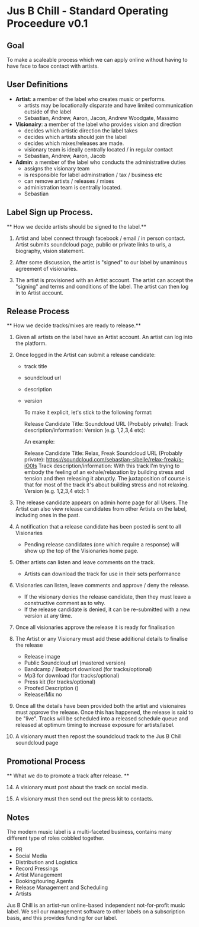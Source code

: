 # Jus B Chill - Standard Operating Proceedure v0.1

## Goal

To make a scaleable process which we can apply online without having to have face to face contact with artists. 

## User Definitions

- **Artist**: a member of the label who creates music or performs. 
 	- artists may be locationally disparate and have limited communication outside of the label 
 	- Sebastian, Andrew, Aaron, Jacon, Andrew Woodgate, Massimo
- **Visionairy**: a member of the label who provides vision and direction
	- decides which artistic direction the label takes
	- decides which artists should join the label
	- decides which mixes/releases are made. 
	- visionary team is ideally centrally located / in regular contact 
	- Sebastian, Andrew, Aaron, Jacob 
- **Admin**: a member of the label who conducts the administrative duties
	- assigns the visionary team
	- is responsible for label adminstration / tax / business etc
	- can remove artists / releases / mixes
	- administration team is centrally located. 
	- Sebastian

## Label Sign up Process.

** How we decide artists should be signed to the label.**

1. Artist and label connect through facebook / email / in person contact.
Artist submits soundcloud page, public or private links to urls, a biography, vision statement. 

2. After some discussion, the artist is "signed" to our label by unaminous agreement of visionaries. 

3. The artist is provisioned with an Artist account. The artist can accept the "signing" and terms and conditions of the label. The artist can then log in to Artist account.

## Release Process 

** How we decide tracks/mixes are ready to release.**

1. Given all artists on the label have an Artist account. An artist can log into the platform.

1. Once logged in the Artist can submit a release candidate:
	- track title
	- soundcloud url
	- description
	- version

		To make it explicit, let's stick to the following format: 

		Release Candidate
		Title: 
		Soundcloud URL (Probably private): 
		Track description/information: 
		Version (e.g. 1,2,3,4 etc): 

		An example:

		Release Candidate
		Title: Relax, Freak
		Soundcloud URL (Probably private): https://soundcloud.com/sebastian-sibelle/relax-freak/s-iO0Is
		Track description/information: With this track I'm trying to embody the feeling of an exhale/relaxation by building stress and tension and then releasing it abruptly. The juxtaposition of course is that for most of the track it's about building stress and not relaxing. 
		Version (e.g. 1,2,3,4 etc): 1


5. The release candidate appears on admin home page for all Users. The Artist can also view release candidates from other Artists on the label, including ones in the past.

6. A notification that a release candidate has been posted is sent to all Visionaries
	- Pending release candidates (one which require a response) will show up the top of the Visionaries home page.
7. Other artists can listen and leave comments on the track.
	- Artists can download the track for use in their sets performance
8. Visionaries can listen, leave comments and approve / deny the release.
	- If the visionary denies the release candidate, then they must leave a constructive comment as to why.
	- If the release candidate is denied, it can be re-submitted with a new version at any time.
10. Once all visionaries approve the release it is ready for finalisation
11. The Artist or any Visionary must add these additional details to finalise the release
 	- Release image
 	- Public Soundcloud url (mastered version)
 	- Bandcamp / Beatport download (for tracks/optional)
 	- Mp3 for download (for tracks/optional)
 	- Press kit (for tracks/optional)
 	- Proofed Description ()
 	- Release/Mix no

12. Once all the details have been provided both the artist and visionaires must approve the release. Once this has happened, the release is said to be "live". Tracks will be scheduled into a released schedule queue and released at optimum timing to increase exposure for artists/label. 

13. A visionary must then repost the soundcloud track to the Jus B Chill soundcloud page

## Promotional Process

** What we do to promote a track after release. **

14. A visionary must post about the track on social media.

14. A visionary must then send out the press kit to contacts.

## Notes

The modern music label is a multi-faceted business, contains many different type of roles cobbled together. 

- PR
- Social Media
- Distribution and Logistics
- Record Pressings
- Artist Management
- Booking/touring Agents
- Release Management and Scheduling
- Artists

Jus B Chill is an artist-run online-based independent not-for-profit music label. We sell our management software to other labels on a subscription basis, and this provides funding for our label.


